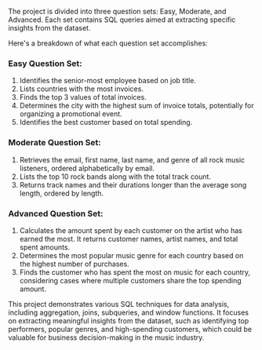 The project is divided into three question sets: Easy, Moderate, and Advanced. Each set contains SQL queries aimed at extracting specific insights from the dataset.

Here's a breakdown of what each question set accomplishes:

### Easy Question Set:
1. Identifies the senior-most employee based on job title.
2. Lists countries with the most invoices.
3. Finds the top 3 values of total invoices.
4. Determines the city with the highest sum of invoice totals, potentially for organizing a promotional event.
5. Identifies the best customer based on total spending.

### Moderate Question Set:
1. Retrieves the email, first name, last name, and genre of all rock music listeners, ordered alphabetically by email.
2. Lists the top 10 rock bands along with the total track count.
3. Returns track names and their durations longer than the average song length, ordered by length.

### Advanced Question Set:
1. Calculates the amount spent by each customer on the artist who has earned the most. It returns customer names, artist names, and total spent amounts.
2. Determines the most popular music genre for each country based on the highest number of purchases.
3. Finds the customer who has spent the most on music for each country, considering cases where multiple customers share the top spending amount.

This project demonstrates various SQL techniques for data analysis, including aggregation, joins, subqueries, and window functions. It focuses on extracting meaningful insights from the dataset, such as identifying top performers, popular genres, and high-spending customers, which could be valuable for business decision-making in the music industry.



